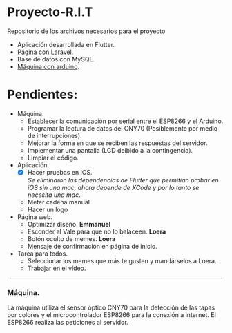 # Proyecto-R.I.T
Repositorio de los archivos necesarios para el proyecto
 - Aplicación desarrollada en Flutter.
 - [Página con Laravel](#pagina).
 - Base de datos con MySQL.
 - [Máquina con arduino](#maquina).

# Pendientes:
- Máquina.
	- Establecer la comunicación por serial entre el ESP8266 y el Arduino.
	- Programar la lectura de datos del CNY70 (Posiblemente por medio de interrupciones).
	- Mejorar la forma en que se reciben las respuestas del servidor.
	- Implementar una pantalla (LCD deibido a la contingencia).
	- Limpiar el código.
- Aplicación.
	- [x] Hacer pruebas en iOS.<br>
		_Se eliminaron las dependencias de Flutter que permitían probar en iOS sin una mac, ahora depende de XCode y por lo tanto se necesita una mac_.
	- Meter cadena manual
	- Hacer un logo
- <a name ="pagina"></a>Página web.
	- Optimizar diseño. **Emmanuel**
	- Esconder al Vale para que no lo balaceen. **Loera**
	- Botón oculto de memes. **Loera**
	- Mensaje de confirmación en página de inicio.
- Tarea para todos.
	- Seleccionar los memes que más te gusten y mandárselos a Loera.
	- Trabajar en el vídeo.
---
 ### <a name = "maquina"></a>Máquina.
 La máquina utiliza el sensor óptico CNY70 para la detección de las tapas por colores y el microcontrolador ESP8266 para la conexión a internet. El ESP8266 realiza las peticiones al servidor.
